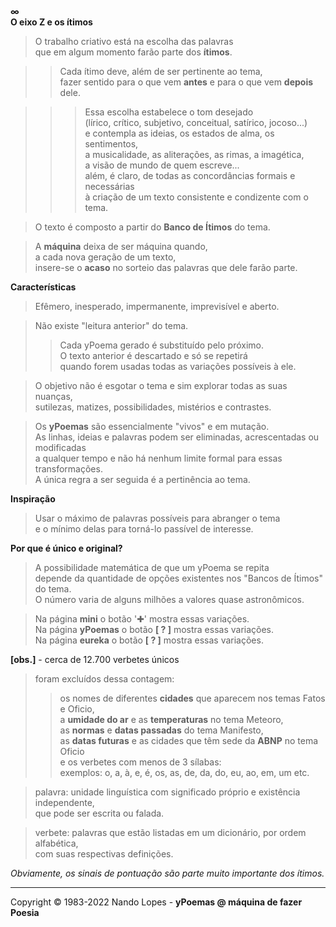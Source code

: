 **∞**  
**O eixo Z e os ítimos**  
> O trabalho criativo está na escolha das palavras  
  que em algum momento farão parte dos **ítimos**.  

>> Cada ítimo deve, além de ser pertinente ao tema,  
   fazer sentido para o que vem **antes** e para o que vem **depois** dele.  

>>> Essa escolha estabelece o tom desejado  
    (lírico, crítico, subjetivo, conceitual, satírico, jocoso...)  
    e contempla as ideias, os estados de alma, os sentimentos,  
    a musicalidade, as aliterações, as rimas, a imagética,  
    a visão de mundo de quem escreve...  
    além, é claro, de todas as concordâncias formais e necessárias  
    à criação de um texto consistente e condizente com o tema.  

> O texto é composto a partir do **Banco de Ítimos** do tema.  

> A **máquina** deixa de ser máquina quando,  
  a cada nova geração de um texto,  
  insere-se o **acaso** no sorteio das palavras que dele farão parte.  

**Características**  
> Efêmero, inesperado, impermanente, imprevisível e aberto.  

> Não existe "leitura anterior" do tema.  
>> Cada yPoema gerado é substituído pelo próximo.  
>> O texto anterior é descartado e só se repetirá  
>> quando forem usadas todas as variações possíveis à ele.  

> O objetivo não é esgotar o tema e sim explorar todas as suas nuanças,  
  sutilezas, matizes, possibilidades, mistérios e contrastes.  

> Os **yPoemas** são essencialmente "vivos" e em mutação.  
  As linhas, ideias e palavras podem ser eliminadas, acrescentadas ou modificadas  
  a qualquer tempo e não há nenhum limite formal para essas transformações.  
  A única regra a ser seguida é a pertinência ao tema.  

**Inspiração**  
> Usar o máximo de palavras possíveis para abranger o tema  
  e o mínimo delas para torná-lo passível de interesse.  

**Por que é único e original?**  
> A possibilidade matemática de que um yPoema se repita  
  depende da quantidade de opções existentes nos "Bancos de Ítimos" do tema.  
  O número varia de alguns milhões a valores quase astronômicos.  

> Na página **mini** o botão '✚' mostra essas variações.  
> Na página **yPoemas** o botão **[ ? ]** mostra essas variações.  
> Na página **eureka**  o botão **[ ? ]** mostra essas variações.  

**[obs.]** - cerca de 12.700 verbetes únicos  
> foram excluídos dessa contagem:  
>> os nomes de diferentes **cidades** que aparecem nos temas Fatos e Oficio,  
>> a **umidade do ar** e as **temperaturas** no tema Meteoro,  
>> as **normas** e **datas passadas** do tema Manifesto,  
>> as **datas futuras** e as cidades que têm sede da **ABNP** no tema Oficio  
>> e os verbetes com menos de 3 sílabas:  
>> exemplos: o, a, à, e, é, os, as, de, da, do, eu, ao, em, um etc.  

> palavra: unidade linguística com significado próprio e existência independente,  
> que pode ser escrita ou falada.  

> verbete: palavras que estão listadas em um dicionário, por ordem alfabética,  
> com suas respectivas definições.  

*Obviamente, os sinais de pontuação são parte muito importante dos ítimos.*
___
Copyright © 1983-2022 Nando Lopes - **yPoemas @ máquina de fazer Poesia**